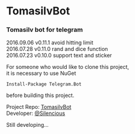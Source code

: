 # TomasilvBot
### Tomasilv bot for telegram  

2016.09.06  v0.11.1 avoid hitting limit  
2016.07.28  v0.11.0 rand and dice function  
2016.07.23  v0.10.0 support text and sticker  

For someone who would like to clone this project,  
it is necessary to use NuGet
```
Install-Package Telegram.Bot
```
before building this project.

Project Repo: [TomasilvBot](https://github.com/silencious/TomasilvBot)  
Developer: [@Silencious](https://github.com/silencious)

Still developing...
